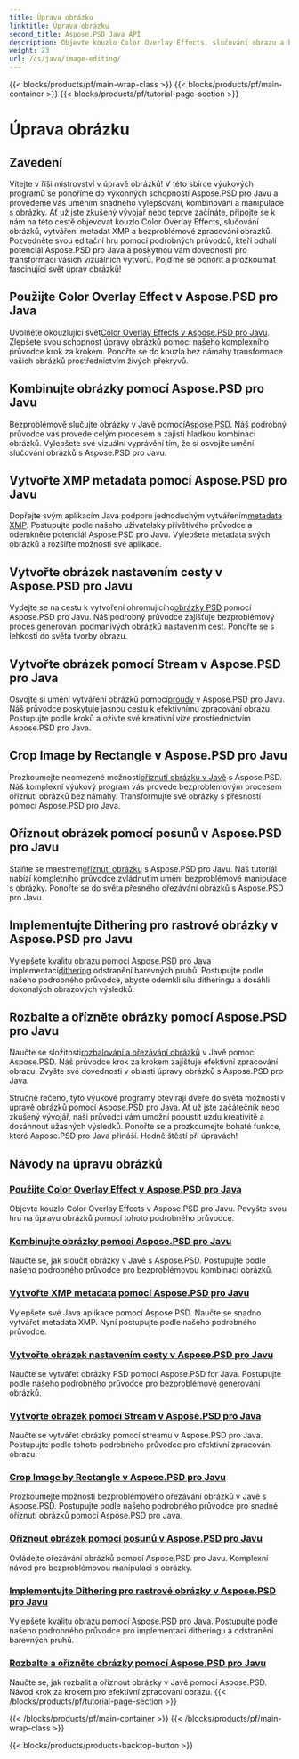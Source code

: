 ```yaml
---
title: Úprava obrázku
linktitle: Úprava obrázku
second_title: Aspose.PSD Java API
description: Objevte kouzlo Color Overlay Effects, slučování obrazu a bezproblémového zpracování obrazu s Aspose.PSD. Pozvedněte svou hru na úpravu obrázků pomocí našich průvodců.
weight: 23
url: /cs/java/image-editing/
---
```


{{< blocks/products/pf/main-wrap-class >}}
{{< blocks/products/pf/main-container >}}
{{< blocks/products/pf/tutorial-page-section >}}

# Úprava obrázku

## Zavedení 

Vítejte v říši mistrovství v úpravě obrázků! V této sbírce výukových programů se ponoříme do výkonných schopností Aspose.PSD pro Javu a provedeme vás uměním snadného vylepšování, kombinování a manipulace s obrázky. Ať už jste zkušený vývojář nebo teprve začínáte, připojte se k nám na této cestě objevovat kouzlo Color Overlay Effects, slučování obrázků, vytváření metadat XMP a bezproblémové zpracování obrázků. Pozvedněte svou editační hru pomocí podrobných průvodců, kteří odhalí potenciál Aspose.PSD pro Java a poskytnou vám dovednosti pro transformaci vašich vizuálních výtvorů. Pojďme se ponořit a prozkoumat fascinující svět úprav obrázků!

## Použijte Color Overlay Effect v Aspose.PSD pro Java

 Uvolněte okouzlující svět[Color Overlay Effects v Aspose.PSD pro Javu](./color-overlay-effect/). Zlepšete svou schopnost úpravy obrázků pomocí našeho komplexního průvodce krok za krokem. Ponořte se do kouzla bez námahy transformace vašich obrázků prostřednictvím živých překryvů.

## Kombinujte obrázky pomocí Aspose.PSD pro Javu

 Bezproblémově slučujte obrázky v Javě pomocí[Aspose.PSD](./combine-images/). Náš podrobný průvodce vás provede celým procesem a zajistí hladkou kombinaci obrázků. Vylepšete své vizuální vyprávění tím, že si osvojíte umění slučování obrázků s Aspose.PSD pro Javu.

## Vytvořte XMP metadata pomocí Aspose.PSD pro Javu

 Dopřejte svým aplikacím Java podporu jednoduchým vytvářením[metadata XMP](./create-xmp-metadata/). Postupujte podle našeho uživatelsky přívětivého průvodce a odemkněte potenciál Aspose.PSD pro Javu. Vylepšete metadata svých obrázků a rozšiřte možnosti své aplikace.

## Vytvořte obrázek nastavením cesty v Aspose.PSD pro Javu

 Vydejte se na cestu k vytvoření ohromujícího[obrázky PSD](./create-image-by-setting-path/) pomocí Aspose.PSD pro Javu. Náš podrobný průvodce zajišťuje bezproblémový proces generování podmanivých obrázků nastavením cest. Ponořte se s lehkostí do světa tvorby obrazu.

## Vytvořte obrázek pomocí Stream v Aspose.PSD pro Java

 Osvojte si umění vytváření obrázků pomocí[proudy](./create-image-using-stream/) v Aspose.PSD pro Javu. Náš průvodce poskytuje jasnou cestu k efektivnímu zpracování obrazu. Postupujte podle kroků a oživte své kreativní vize prostřednictvím Aspose.PSD pro Java.

## Crop Image by Rectangle v Aspose.PSD pro Javu

 Prozkoumejte neomezené možnosti[oříznutí obrázku v Javě](./crop-image-by-rectangle/) s Aspose.PSD. Náš komplexní výukový program vás provede bezproblémovým procesem oříznutí obrázků bez námahy. Transformujte své obrázky s přesností pomocí Aspose.PSD pro Java.

## Oříznout obrázek pomocí posunů v Aspose.PSD pro Javu

 Staňte se maestrem[oříznutí obrázku](./crop-image-by-shifts/) s Aspose.PSD pro Javu. Náš tutoriál nabízí kompletního průvodce zvládnutím umění bezproblémové manipulace s obrázky. Ponořte se do světa přesného ořezávání obrázků s Aspose.PSD pro Javu.

## Implementujte Dithering pro rastrové obrázky v Aspose.PSD pro Javu

 Vylepšete kvalitu obrazu pomocí Aspose.PSD pro Java implementací[dithering](./implement-dithering/) odstranění barevných pruhů. Postupujte podle našeho podrobného průvodce, abyste odemkli sílu ditheringu a dosáhli dokonalých obrazových výsledků.

## Rozbalte a ořízněte obrázky pomocí Aspose.PSD pro Javu

 Naučte se složitosti[rozbalování a ořezávání obrázků](./expand-and-crop-images/) v Javě pomocí Aspose.PSD. Náš průvodce krok za krokem zajišťuje efektivní zpracování obrazu. Zvyšte své dovednosti v oblasti úpravy obrázků s Aspose.PSD pro Java.

Stručně řečeno, tyto výukové programy otevírají dveře do světa možností v úpravě obrázků pomocí Aspose.PSD pro Java. Ať už jste začátečník nebo zkušený vývojář, naši průvodci vám umožní popustit uzdu kreativitě a dosáhnout úžasných výsledků. Ponořte se a prozkoumejte bohaté funkce, které Aspose.PSD pro Java přináší. Hodně štěstí při úpravách!
## Návody na úpravu obrázků
### [Použijte Color Overlay Effect v Aspose.PSD pro Java](./color-overlay-effect/)
Objevte kouzlo Color Overlay Effects v Aspose.PSD pro Javu. Povyšte svou hru na úpravu obrázků pomocí tohoto podrobného průvodce.
### [Kombinujte obrázky pomocí Aspose.PSD pro Javu](./combine-images/)
Naučte se, jak sloučit obrázky v Javě s Aspose.PSD. Postupujte podle našeho podrobného průvodce pro bezproblémovou kombinaci obrázků.
### [Vytvořte XMP metadata pomocí Aspose.PSD pro Javu](./create-xmp-metadata/)
Vylepšete své Java aplikace pomocí Aspose.PSD. Naučte se snadno vytvářet metadata XMP. Nyní postupujte podle našeho podrobného průvodce.
### [Vytvořte obrázek nastavením cesty v Aspose.PSD pro Javu](./create-image-by-setting-path/)
Naučte se vytvářet obrázky PSD pomocí Aspose.PSD for Java. Postupujte podle našeho podrobného průvodce pro bezproblémové generování obrázků.
### [Vytvořte obrázek pomocí Stream v Aspose.PSD pro Java](./create-image-using-stream/)
Naučte se vytvářet obrázky pomocí streamu v Aspose.PSD pro Java. Postupujte podle tohoto podrobného průvodce pro efektivní zpracování obrazu.
### [Crop Image by Rectangle v Aspose.PSD pro Javu](./crop-image-by-rectangle/)
Prozkoumejte možnosti bezproblémového ořezávání obrázků v Javě s Aspose.PSD. Postupujte podle našeho podrobného průvodce pro snadné oříznutí obrázků pomocí Aspose.PSD pro Java.
### [Oříznout obrázek pomocí posunů v Aspose.PSD pro Javu](./crop-image-by-shifts/)
Ovládejte ořezávání obrázků pomocí Aspose.PSD pro Javu. Komplexní návod pro bezproblémovou manipulaci s obrázky.
### [Implementujte Dithering pro rastrové obrázky v Aspose.PSD pro Javu](./implement-dithering/)
Vylepšete kvalitu obrazu pomocí Aspose.PSD pro Java. Postupujte podle našeho podrobného průvodce pro implementaci ditheringu a odstranění barevných pruhů.
### [Rozbalte a ořízněte obrázky pomocí Aspose.PSD pro Javu](./expand-and-crop-images/)
Naučte se, jak rozbalit a oříznout obrázky v Javě pomocí Aspose.PSD. Návod krok za krokem pro efektivní zpracování obrazu.
{{< /blocks/products/pf/tutorial-page-section >}}

{{< /blocks/products/pf/main-container >}}
{{< /blocks/products/pf/main-wrap-class >}}

{{< blocks/products/products-backtop-button >}}
